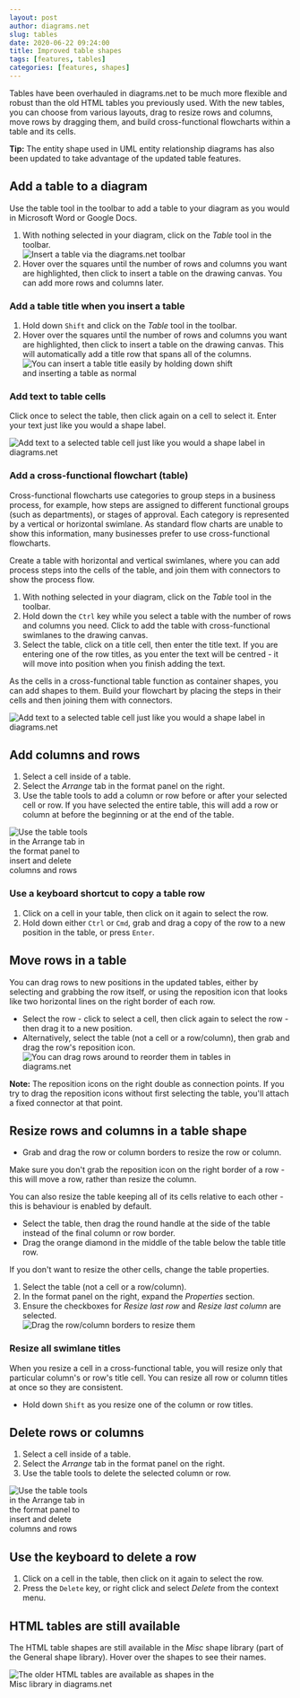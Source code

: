 ```yaml
---
layout: post
author: diagrams.net
slug: tables
date: 2020-06-22 09:24:00
title: Improved table shapes
tags: [features, tables]
categories: [features, shapes]
---
```


Tables have been overhauled in diagrams.net to be much more flexible and robust than the old HTML tables you previously used. With the new tables, you can choose from various layouts, drag to resize rows and columns, move rows by dragging them, and build cross-functional flowcharts within a table and its cells.

**Tip:** The entity shape used in UML entity relationship diagrams has also been updated to take advantage of the updated table features.

## Add a table to a diagram

Use the table tool in the toolbar to add a table to your diagram as you would in Microsoft Word or Google Docs.

1. With nothing selected in your diagram, click on the _Table_ tool in the toolbar.
<br /><img src="/assets/img/blog/table-insert.png" style="max-width:100%;height:auto;" alt="Insert a table via the diagrams.net toolbar">
2. Hover over the squares until the number of rows and columns you want are highlighted, then click to insert a table on the drawing canvas. You can add more rows and columns later.

### Add a table title when you insert a table

1. Hold down ``Shift`` and click on the _Table_ tool in the toolbar.
2. Hover over the squares until the number of rows and columns you want are highlighted, then click to insert a table on the drawing canvas. This will automatically add a title row that spans all of the columns.
<br /><img src="/assets/img/blog/table-title.png" style="width=100%;max-width:400px;height:auto;" alt="You can insert a table title easily by holding down shift and inserting a table as normal">

### Add text to table cells

Click once to select the table, then click again on a cell to select it. Enter your text just like you would a shape label.

<img src="/assets/img/blog/table-insert-text.png" style="max-width:100%;height:auto;" alt="Add text to a selected table cell just like you would a shape label in diagrams.net">

### Add a cross-functional flowchart (table)

Cross-functional flowcharts use categories to group steps in a business process, for example, how steps are assigned to different functional groups (such as departments), or stages of approval. Each category is represented by a vertical or horizontal swimlane.  As standard flow charts are unable to show this information, many businesses prefer to use cross-functional flowcharts.

Create a table with horizontal and vertical swimlanes, where you can add process steps into the cells of the table, and join them with connectors to show the process flow.

1. With nothing selected in your diagram, click on the _Table_ tool in the toolbar.
2. Hold down the ``Ctrl`` key while you select a table with the number of rows and columns you need. Click to add the table with cross-functional swimlanes to the drawing canvas.
3. Select the table, click on a title cell, then enter the title text. If you are entering one of the row titles, as you enter the text will be centred - it will move into position when you finish adding the text.

As the cells in a cross-functional table function as container shapes, you can add shapes to them. Build your flowchart by placing the steps in their cells and then joining them with connectors.

<img src="/assets/img/blog/table-cross-functional.png" style="max-width:100%;height:auto;" alt="Add text to a selected table cell just like you would a shape label in diagrams.net">

## Add columns and rows

1. Select a cell inside of a table.
2. Select the _Arrange_ tab in the format panel on the right.
3. Use the table tools to add a column or row before or after your selected cell or row. If you have selected the entire table, this will add a row or column at before the beginning or at the end of the table.

<img src="/assets/img/blog/arrange-table-tools.png" style="width=100%;max-width:150px;height:auto;" alt="Use the table tools in the Arrange tab in the format panel to insert and delete columns and rows">

### Use a keyboard shortcut to copy a table row

1. Click on a cell in your table, then click on it again to select the row.
2. Hold down either ``Ctrl`` or ``Cmd``, grab and drag a copy of the row to a new position in the table, or press ``Enter``.

## Move rows in a table

You can drag rows to new positions in the updated tables, either by selecting and grabbing the row itself, or using the reposition icon that looks like two horizontal lines on the right border of each row.

* Select the row - click to select a cell, then click again to select the row - then drag it to a new position.
* Alternatively, select the table (not a cell or a row/column), then grab and drag the row's reposition icon.
<br /><img src="/assets/img/blog/table-drag-rows.gif" style="width=100%;max-width:400px;height:auto;" alt="You can drag rows around to reorder them in tables in diagrams.net">

**Note:** The reposition icons on the right double as connection points. If you try to drag the reposition icons without first selecting the table, you'll attach a fixed connector at that point.

## Resize rows and columns in a table shape

* Grab and drag the row or column borders to resize the row or column.

Make sure you don't grab the reposition icon on the right border of a row - this will move a row, rather than resize the column.

You can also resize the table keeping all of its cells relative to each other - this is behaviour is enabled by default.

* Select the table, then drag the round handle at the side of the table instead of the final column or row border.
* Drag the orange diamond in the middle of the table below the table title row.

If you don't want to resize the other cells, change the table properties.

1. Select the table (not a cell or a row/column).
2. In the format panel on the right, expand the _Properties_ section.
3. Ensure the checkboxes for _Resize last row_ and _Resize last column_ are selected.
<br /><img src="/assets/img/blog/table-resize.gif" style="max-width:100%;height:auto;" alt="Drag the row/column borders to resize them">

### Resize all swimlane titles

When you resize a cell in a cross-functional table, you will resize only that particular column's or row's title cell. You can resize all row or column titles at once so they are consistent.

* Hold down ``Shift`` as you resize one of the column or row titles.  

## Delete rows or columns

1. Select a cell inside of a table.
2. Select the _Arrange_ tab in the format panel on the right.
3. Use the table tools to delete the selected column or row.

<img src="/assets/img/blog/arrange-table-tools.png" style="width=100%;max-width:150px;height:auto;" alt="Use the table tools in the Arrange tab in the format panel to insert and delete columns and rows">

## Use the keyboard to delete a row

1. Click on a cell in the table, then click on it again to select the row.
2. Press the ``Delete`` key, or right click and select _Delete_ from the context menu.

## HTML tables are still available

The HTML table shapes are still available in the _Misc_ shape library (part of the General shape library). Hover over the shapes to see their names.

<img src="/assets/img/blog/table-html.png" style="width=100%;max-width:400px;height:auto;" alt="The older HTML tables are available as shapes in the Misc library in diagrams.net">
